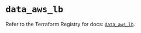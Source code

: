 # `data_aws_lb`

Refer to the Terraform Registry for docs: [`data_aws_lb`](https://registry.terraform.io/providers/hashicorp/aws/6.7.0/docs/data-sources/lb).
